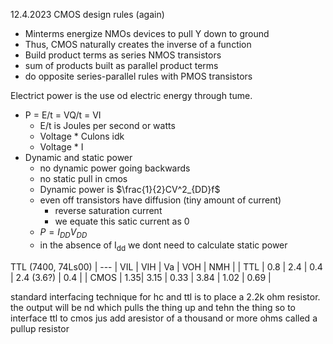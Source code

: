 12.4.2023
CMOS design rules (again)
- Minterms energize NMOs devices to pull Y down to ground
- Thus, CMOS naturally creates the inverse of a function
- Build product terms as series NMOS transistors
- sum of products built as parallel product terms
- do opposite series-parallel rules with PMOS transistors

Electrict power is the use od electric energy through tume.
- P = E/t = VQ/t = VI
	- E/t is Joules per second or watts
	- Voltage * Culons idk
	- Voltage * I
- Dynamic and static power 
	- no dynamic power going backwards
	- no static pull in cmos
	- Dynamic power is $\frac{1}{2}CV^2_{DD}f$
	- even off transistors have diffusion (tiny amount of current)
		- reverse saturation current
		- we equate this satic current as 0
	- $P=I_{DD}V_{DD}$
	- in the absence of I<sub>dd</sub> we dont need to calculate static power



TTL (7400, 74Ls00)
| --- | VIL | VIH | Va | VOH | NMH |
| TTL | 0.8 | 2.4 | 0.4 | 2.4 (3.6?) | 0.4 |
| CMOS | 1.35| 3.15 | 0.33 | 3.84 | 1.02 | 0.69 |

standard interfacing technique for hc and ttl is to place a 2.2k ohm resistor.
	the output will be nd which pulls the thing up and tehn the thing
	so to interface ttl to cmos jus add aresistor of a thousand or more ohms
	called a pullup resistor

